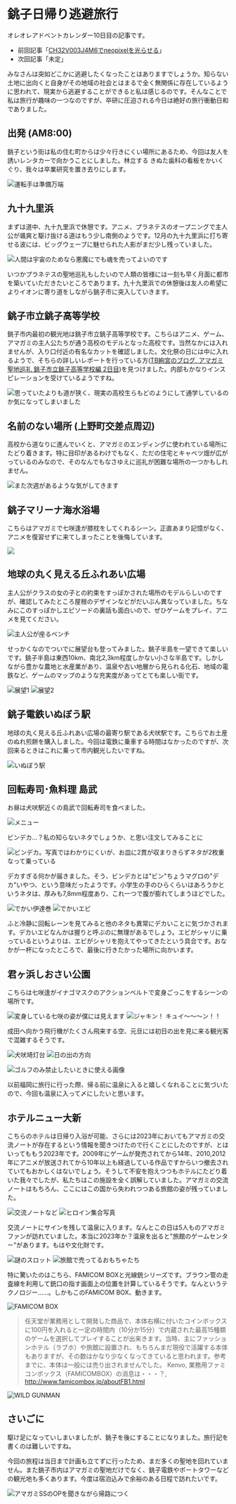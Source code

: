 # 銚子日帰り逃避旅行

オレオレアドベントカレンダー10日目の記事です。

- 前回記事「[CH32V003J4M6でneopixelを光らせる](../2023-12-04/)」
- 次回記事「未定」

みなさんは突如どこかに逃避したくなったことはありますでしょうか。知らない土地に出向くと自身がその地域の社会とはまるで全く無関係に存在しているように思われて、現実から逃避することができると私は感じるのです。そんなことで私は旅行が趣味の一つなのですが、卒研に圧迫される今日は絶好の旅行衝動日和でありました。


## 出発 (AM8:00)

銚子という街は私の住む町からは少々行きにくい場所にあるため、今回は友人を誘いレンタカーで向かうことにしました。林立する きぬた歯科の看板をかいくぐり、我々は卒業研究を置き去りにします。

![運転手は準備万端](001.png)

## 九十九里浜

まずは道中、九十九里浜で休憩です。アニメ、プラネテスのオープニングで主人公が颯爽と駆け抜ける道はもう少し南側のようです。12月の九十九里浜に打ち寄せる波には、ビッグウェーブに魅せられた人影がまだ少し残っていました。

![人間は宇宙のためなら悪魔にでも魂を売ってよいのです](002.jpg)

いつかプラネテスの聖地巡礼もしたいので人類の皆様には一刻も早く月面に都市を築いていただきたいところであります。九十九里浜での休憩後は友人の希望によりイオンに寄り道をしながら銚子市に突入していきます。

## 銚子市立銚子高等学校

銚子市内最初の観光地は銚子市立銚子高等学校です。こちらはアニメ、ゲーム、アマガミの主人公たちが通う高校のモデルとなった高校です。当然なかには入れませんが、入り口付近の有名なカットを確認しました。文化祭の日には中に入れるようで、そちらの詳しいレポートを行っている方([TB絢宮のブログ, アマガミ聖地巡礼 銚子市立銚子高等学校編 2日目](https://tb-ayamiya.hatenablog.com/entry/2019/06/27/215924))を見つけました。内部もかなりインスピレーションを受けているようですね。

![思っていたよりも道が狭く、現実の高校生らもどのようにして通学しているのか気になってしまいました](003.jpg)


## 名前のない場所 (上野町交差点周辺)

高校から道なりに進んでいくと、アマガミのエンディングに使われている場所にたどり着きます。特に目印があるわけでもなく、ただの住宅とキャベツ畑が広がっているのみなので、そのなんでもなさゆえに巡礼が困難な場所の一つかもしれません。


![また次週があるような気がしてきます](004.jpg)


## 銚子マリーナ海水浴場

こちらはアマガミで七咲逢が膝枕をしてくれるシーン。正直あまり記憶がなく、アニメを復習せずに来てしまったことを後悔しています。

![](005.jpg)



## 地球の丸く見える丘ふれあい広場

主人公がクラスの女の子との約束をすっぽかされた場所のモデルらしいのですが、確認してみたところ屋根のデザインなどがだいぶん異なっていました。ちなみにこのすっぽかしエピソードの裏話も面白いので、ぜひゲームをプレイ、アニメを見てください。

![主人公が座るベンチ](006.jpg)

せっかくなのでついでに展望台も登ってみました。銚子半島を一望できて楽しいです。銚子半島は東西10km、南北2,3km程度しかない小さな半島です。しかしながら豊かな農地と水産業があり、温泉や古い地層から見られる化石、地域の電鉄など、ゲームのマップのような充実度があってとても楽しい街です。


![展望1](007.jpg)
![展望2](008.jpg)



## 銚子電鉄いぬぼう駅

地球の丸く見える丘ふれあい広場の最寄り駅である犬吠駅です。こちらでお土産のぬれ煎餅を購入しました。今回は電鉄に乗車する時間はなかったのですが、次回来るときはこれに乗って市内観光したいですね。

![いぬぼう駅](013.jpg)



## 回転寿司･魚料理 島武

お昼は犬吠駅近くの島武で回転寿司を食べました。

![メニュー](010.jpg)

ビンデカ…？私の知らないネタでしょうか、と思い注文してみることに

![ビンデカ。写真ではわかりにくいが、お皿に2貫が収まりきらずネタが2枚重なって乗っている](009.jpg)

デカすぎる何かが届きました。そう、ビンデカとは"ビン"ちょうマグロの"デカ"いやつ、という意味だったようです。小学生の手のひらくらいはあろうかというネタは、厚みも7,8mm程度あり、これ一つで腹が膨れてしまうほどでした。

![でかい伊達巻](011.jpg)
![でかいエビ](012.jpg)

ふと冷静に回転レーンを見てみると他のネタも異常にデカいことに気づかされます。デカいエビなんかは握りと呼ぶのに無理があるでしょう。エビがシャリに乗っているというよりは、エビがシャリを抱えてやってきたという具合です。おなかが一杯になったところで、最後に行きたかった場所に向かいます。



## 君ヶ浜しおさい公園

こちらは七咲逢がイナゴマスクのアクションベルトで変身ごっこをするシーンの場所です。


![変身している七咲の姿が僕には見えます](018.jpg)
![ジャキン！ キュイ～～～ン！！](017.jpg)

成田へ向かう飛行機がたくさん飛来する空、元旦には初日の出を見に来る観光客で混雑するそうです。

![犬吠埼灯台](019.jpg)
![日の出の方向](020.jpg)


![ゴルフのみ禁止したいときに使える画像](014.jpg)

以前福岡に旅行に行った際、帰る前に温泉に入ると嬉しくなれることに気づいたので、今回も温泉に入って〆にしたいと思います。

## ホテルニュー大新

こちらのホテルは日帰り入浴が可能、さらには2023年においてもアマガミの交流ノートが存在するという情報を聞きつけたので行くことにしたのですが、とはいってももう2023年です。2009年にゲームが発売されてから14年、2010,2012年にアニメが放送されてから10年以上も経過している作品ですからいつ撤去されていてもおかしくはないでしょう。そうして不安を抱えつつもホテルにたどり着いた我々でしたが、私たちはこの施設を全く誤解していました。アマガミの交流ノートはもちろん、ここにはこの国から失われつつある旅館の姿が残っていました。


![交流ノートなど](thumbnail.jpg)
![ヒロイン集合写真](023.jpg)

交流ノートにサインを残して温泉に入ります。なんとこの日は5人ものアマガミファンが訪れていました。本当に2023年か？温泉を出ると"旅館のゲームセンター"があります。もはや文化財です。

![謎のスロット](024.jpg)
![旅館で売ってるおもちゃたち](025.jpg)

特に驚いたのはこちら、FAMICOM BOXと光線銃シリーズです。ブラウン管の走査線を利用して銃口の指す画面上の位置を計算しているそうです。なんというテクノロジー……。しかもこのFAMICOM BOX、動きます。

![FAMICOM BOX](026.jpg)

> 任天堂が業務用として開発した商品で、本体右横に付いたコインボックスに100円を入れると一定の時間内（10分か15分）で内蔵された最高15種類のゲームを選択してプレイすることが出来きます。当時、主にファッションホテル（ラブホ）や旅館に設置され、もちろんまだ現役で活躍する本体もありますが、その数はかなり少なくなってきていると思われます。参考までに、本体は一般には売り出されませんでした。
> Kenvo, 業務用ファミコンボックス（FAMICOMBOX）の消息は・・・？, <http://www.famicombox.jp/aboutFB1.html>

![WILD GUNMAN](027.jpg)


## さいごに

駆け足になっていしまいましたが、銚子を後にすることになりました。旅行記を書くのは難しいですね。

今回の旅程は当日まで計画も立てずに行ったため、まだ多くの聖地を回れていません。また銚子市内はアマガミの聖地だけでなく、銚子電鉄やポートタワーなどの観光地も多くあります。今度は宿泊込みで余裕のある日程で訪れたいです。

![アマガミSSのOPを聞きながら帰路につく](028.jpg)